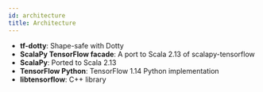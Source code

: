 ```yaml
---
id: architecture
title: Architecture
---
```


- **tf-dotty**: Shape-safe with Dotty
- **ScalaPy TensorFlow facade**: A port to Scala 2.13 of scalapy-tensorflow
- **ScalaPy**: Ported to Scala 2.13
- **TensorFlow Python**: TensorFlow 1.14 Python implementation
- **libtensorflow**: C++ library
